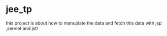 # jee_tp
this project is about how to manuplate the data and fetch this data with jsp ,servlet and jstl 
